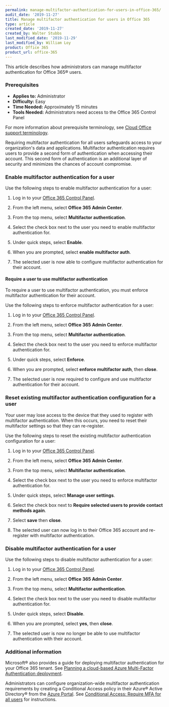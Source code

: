 ```yaml
---
permalink: manage-multifactor-authentication-for-users-in-office-365/
audit_date: '2019-11-27'
title: Manage multifactor authentication for users in Office 365
type: article
created_date: '2019-11-27'
created_by: Walter Stubbs
last_modified_date: '2019-11-29'
last_modified_by: William Loy
product: Office 365
product_url: office-365
---
```


This article describes how administrators can manage multifactor authentication for Office 365&reg; users.

### Prerequisites

- **Applies to:** Administrator
- **Difficulty:** Easy
- **Time Needed:** Approximately 15 minutes
- **Tools Needed:** Administrators need access to the Office 365 Control Panel

For more information about prerequisite terminology, see [Cloud Office support terminology](/support/how-to/cloud-office-support-terminology).

Requiring multifactor authentication for all users safeguards access to your organization's data and applications. Multifactor authentication requires users to provide a second form of authentication when accessing their account. This second form of authentication is an additional layer of security and minimizes the chances of account compromise.

### Enable multifactor authentication for a user

Use the following steps to enable multifactor authentication for a user:

1.	Log in to your [Office 365 Control Panel](https://office365.cp.rackspace.com).

2.	From the left menu, select **Office 365 Admin Center**.

3.	From the top menu, select **Multifactor authentication**. 

4.	Select the check box next to the user you need to enable multifactor authentication for.

5.	Under quick steps, select **Enable**.

6.	When you are prompted, select **enable multifactor auth**.

7.	The selected user is now able to configure multifactor authentication for their account.

#### Require a user to use multifactor authentication

To require a user to use multifactor authentication, you must enforce multifactor authentication for their account.

Use the following steps to enforce multifactor authentication for a user:

1.	Log in to your [Office 365 Control Panel](https://office365.cp.rackspace.com).

2.	From the left menu, select **Office 365 Admin Center**.

3.	From the top menu, select **Multifactor authentication**.

4.	Select the check box next to the user you need to enforce multifactor authentication for.

5.	Under quick steps, select **Enforce**.

6.	When you are prompted, select **enforce multifactor auth**, then **close**.

7.	The selected user is now required to configure and use multifactor authentication for their account.

### Reset existing multifactor authentication configuration for a user

Your user may lose access to the device that they used to register with multifactor authentication. When this occurs, you need to reset their multifactor settings so that they can re-register.

Use the following steps to reset the existing multifactor authentication configuration for a user:

1.	Log in to your [Office 365 Control Panel](https://office365.cp.rackspace.com).

2.	From the left menu, select **Office 365 Admin Center**.

3.	From the top menu, select **Multifactor authentication**.

4.	Select the check box next to the user you need to enforce multifactor authentication for.

5.	Under quick steps, select **Manage user settings**.

6.	Select the check box next to **Require selected users to provide contact methods again**.

7.	Select **save** then **close**.

8.	The selected user can now log in to their Office 365 account and re-register with multifactor authentication.

### Disable multifactor authentication for a user

Use the following steps to disable multifactor authentication for a user:

1.	Log in to your [Office 365 Control Panel](https://office365.cp.rackspace.com).

2.	From the left menu, select **Office 365 Admin Center**.

3.	From the top menu, select **Multifactor authentication**. 

4.	Select the check box next to the user you need to disable multifactor authentication for.

5.	Under quick steps, select **Disable**.

6.	When you are prompted, select **yes**, then **close**.

7.	The selected user is now no longer be able to use multifactor authentication with their account.

### Additional information

Microsoft&reg; also provides a guide for deploying multifactor authentication for your Office 365 tenant. See [Planning a cloud-based Azure Multi-Factor Authentication deployment](https://docs.microsoft.com/en-us/azure/active-directory/authentication/howto-mfa-getstarted).

Administrators can configure organization-wide multifactor authentication requirements by creating a Conditional Access policy in their Azure&reg; Active Directory&reg; from the [Azure Portal](https://portal.azure.com). See [Conditional Access: Require MFA for all users](https://docs.microsoft.com/en-us/azure/active-directory/conditional-access/howto-conditional-access-policy-all-users-mfa) for instructions.
